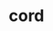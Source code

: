 ---
facebook: https://facebook.com/cord.hq
instagram: https://instagram.com/corddotco
linkedin: https://linkedin.com/company/corddotco
logohandle: cordco
sort: cord
title: cord
twitter: https://x.com/corddotco
website: https://cord.co/
youtube: https://youtube.com/channel/UCniQ8_-nZOX6OytUTKMTfHQ
---